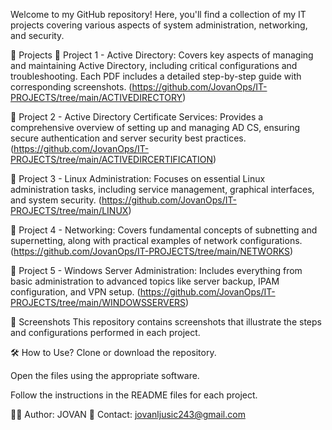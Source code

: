 
Welcome to my GitHub repository! Here, you'll find a collection of my IT projects covering various aspects of system administration, networking, and security.

📌 Projects
🔹 Project 1 - Active Directory: Covers key aspects of managing and maintaining Active Directory, including critical configurations and troubleshooting. Each PDF includes a detailed step-by-step guide with corresponding screenshots. (https://github.com/JovanOps/IT-PROJECTS/tree/main/ACTIVEDIRECTORY)

🔹 Project 2 - Active Directory Certificate Services: Provides a comprehensive overview of setting up and managing AD CS, ensuring secure authentication and server security best practices. (https://github.com/JovanOps/IT-PROJECTS/tree/main/ACTIVEDIRCERTIFICATION)

🔹 Project 3 - Linux Administration: Focuses on essential Linux administration tasks, including service management, graphical interfaces, and system security. (https://github.com/JovanOps/IT-PROJECTS/tree/main/LINUX)

🔹 Project 4 - Networking: Covers fundamental concepts of subnetting and supernetting, along with practical examples of network configurations. (https://github.com/JovanOps/IT-PROJECTS/tree/main/NETWORKS)

🔹 Project 5 - Windows Server Administration: Includes everything from basic administration to advanced topics like server backup, IPAM configuration, and VPN setup. (https://github.com/JovanOps/IT-PROJECTS/tree/main/WINDOWSSERVERS)

📸 Screenshots
This repository contains screenshots that illustrate the steps and configurations performed in each project.

🛠 How to Use?
Clone or download the repository.

Open the files using the appropriate software.

Follow the instructions in the README files for each project.

👨‍💻 Author: JOVAN
📧 Contact: jovanljusic243@gmail.com
